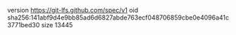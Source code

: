 version https://git-lfs.github.com/spec/v1
oid sha256:141abf9d4e9bb85ad6d6827abde763ecf048706859cbe0e4096a41c3771bed30
size 13445
